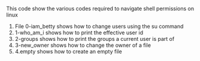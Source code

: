 This code show the various codes required to navigate shell permissions on linux
1. File 0-iam_betty shows how to change users using the su command
2. 1-who_am_i shows how to print the effective user id
3. 2-groups shows how to print the groups a current user is part of
4. 3-new_owner shows how to change the owner of a file
5. 4.empty shows how to create an empty file 
